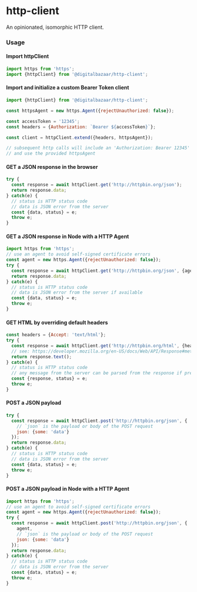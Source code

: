 # http-client
An opinionated, isomorphic HTTP client.

### Usage

#### Import httpClient
```js
import https from 'https';
import {httpClient} from '@digitalbazaar/http-client';
```

#### Import and initialize a custom Bearer Token client
```js
import {httpClient} from '@digitalbazaar/http-client';

const httpsAgent = new https.Agent({rejectUnauthorized: false});

const accessToken = '12345';
const headers = {Authorization: `Bearer ${accessToken}`};

const client = httpClient.extend({headers, httpsAgent});

// subsequent http calls will include an 'Authorization: Bearer 12345' header,
// and use the provided httpsAgent
```

#### GET a JSON response in the browser
```js
try {
  const response = await httpClient.get('http://httpbin.org/json');
  return response.data;
} catch(e) {
  // status is HTTP status code
  // data is JSON error from the server
  const {data, status} = e;
  throw e;
}
```

#### GET a JSON response in Node with a HTTP Agent
```js
import https from 'https';
// use an agent to avoid self-signed certificate errors
const agent = new https.Agent({rejectUnauthorized: false});
try {
  const response = await httpClient.get('http://httpbin.org/json', {agent});
  return response.data;
} catch(e) {
  // status is HTTP status code
  // data is JSON error from the server if available
  const {data, status} = e;
  throw e;
}
```

#### GET HTML by overriding default headers
```js
const headers = {Accept: 'text/html'};
try {
  const response = await httpClient.get('http://httpbin.org/html', {headers});
  // see: https://developer.mozilla.org/en-US/docs/Web/API/Response#methods
  return response.text();
} catch(e) {
  // status is HTTP status code
  // any message from the server can be parsed from the response if present
  const {response, status} = e;
  throw e;
}
```

#### POST a JSON payload
```js
try {
  const response = await httpClient.post('http://httpbin.org/json', {
    // `json` is the payload or body of the POST request
    json: {some: 'data'}
  });
  return response.data;
} catch(e) {
  // status is HTTP status code
  // data is JSON error from the server
  const {data, status} = e;
  throw e;
}
```

#### POST a JSON payload in Node with a HTTP Agent
```js
import https from 'https';
// use an agent to avoid self-signed certificate errors
const agent = new https.Agent({rejectUnauthorized: false});
try {
  const response = await httpClient.post('http://httpbin.org/json', {
    agent,
    // `json` is the payload or body of the POST request
    json: {some: 'data'}
  });
  return response.data;
} catch(e) {
  // status is HTTP status code
  // data is JSON error from the server
  const {data, status} = e;
  throw e;
}
```
